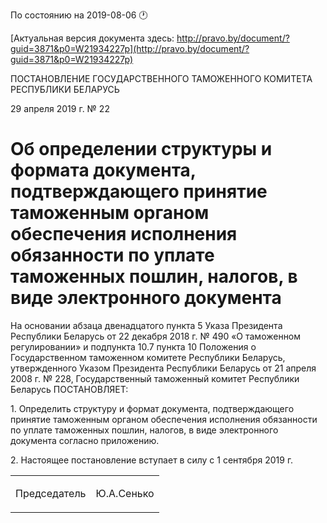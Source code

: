 По состоянию на 2019-08-06 &#x1F550;

[Актуальная версия документа здесь: http://pravo.by/document/?guid=3871&p0=W21934227p](http://pravo.by/document/?guid=3871&p0=W21934227p)

<p>ПОСТАНОВЛЕНИЕ ГОСУДАРСТВЕННОГО ТАМОЖЕННОГО КОМИТЕТА РЕСПУБЛИКИ БЕЛАРУСЬ</p>
<p>29 апреля 2019 г. № 22</p>
<h1>Об определении структуры и формата документа, подтверждающего принятие таможенным органом обеспечения исполнения обязанности по уплате таможенных пошлин, налогов, в виде электронного документа</h1>
<p>На основании абзаца двенадцатого пункта 5 Указа Президента Республики Беларусь от 22 декабря 2018 г. № 490 «О таможенном регулировании» и подпункта 10.7 пункта 10 Положения о Государственном таможенном комитете Республики Беларусь, утвержденного Указом Президента Республики Беларусь от 21 апреля 2008 г. № 228, Государственный таможенный комитет Республики Беларусь ПОСТАНОВЛЯЕТ:</p>
<p>1. Определить структуру и формат документа, подтверждающего принятие таможенным органом обеспечения исполнения обязанности по уплате таможенных пошлин, налогов, в виде электронного документа согласно приложению.</p>
<p>2. Настоящее постановление вступает в силу с 1 сентября 2019 г.</p>
<p></p>
<table><tr>
<td><p>Председатель</p></td>
<td><p>Ю.А.Сенько</p></td>
</tr></table>
<p></p>